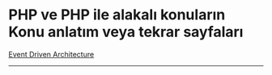 # PHP ve PHP ile alakalı konuların Konu anlatım veya tekrar sayfaları


[Event Driven Architecture](https://github.com/sedatbilece/PHP/blob/master/Docs/Event%20Driven%20Architecture%205aee73e41a20453abacf2ced04889609.md)
***

